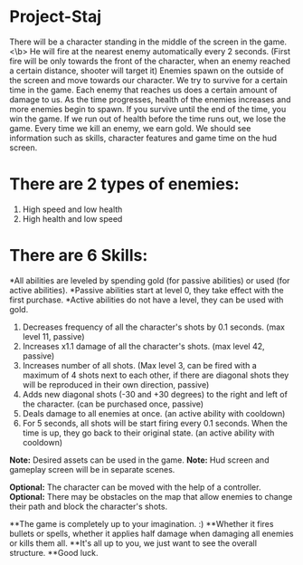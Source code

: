 # Project-Staj

There will be a character standing in the middle of the screen in the game. <\b>
He will fire at the nearest enemy automatically every 2 seconds. 
(First fire will be only towards the front of the character, when an enemy reached a certain distance, shooter will target it)
Enemies spawn on the outside of the screen and move towards our character.
We try to survive for a certain time in the game.
Each enemy that reaches us does a certain amount of damage to us.
As the time progresses, health of the enemies increases and more enemies begin to spawn.
If you survive until the end of the time, you win the game.
If we run out of health before the time runs out, we lose the game.
Every time we kill an enemy, we earn gold.
We should see information such as skills, character features and game time on the hud screen.

# There are 2 types of enemies:
1) High speed and low health
2) High health and low speed

# There are 6 Skills:
*All abilities are leveled by spending gold (for passive abilities) or used (for active abilities).
*Passive abilities start at level 0, they take effect with the first purchase.
*Active abilities do not have a level, they can be used with gold.

1. Decreases frequency of all the character's shots by 0.1 seconds. (max level 11, passive)
2. Increases x1.1 damage of all the character's shots. (max level 42, passive)
3. Increases number of all shots. (Max level 3, can be fired with a maximum of 4 shots next to each other,
	if there are diagonal shots they will be reproduced in their own direction, passive)
4. Adds new diagonal shots (-30 and +30 degrees) to the right and left of the character. (can be purchased once, passive)
5. Deals damage to all enemies at once. (an active ability with cooldown)
6. For 5 seconds, all shots will be start firing every 0.1 seconds. When the time is up, they go back to their original state. 
	(an active ability with cooldown)

**Note:** Desired assets can be used in the game.
**Note:** Hud screen and gameplay screen will be in separate scenes.

**Optional:** The character can be moved with the help of a controller.
**Optional:** There may be obstacles on the map that allow enemies to change their path and block the character's shots.

**The game is completely up to your imagination. :)
**Whether it fires bullets or spells, whether it applies half damage when damaging all enemies or kills them all.
**It's all up to you, we just want to see the overall structure.
**Good luck.
